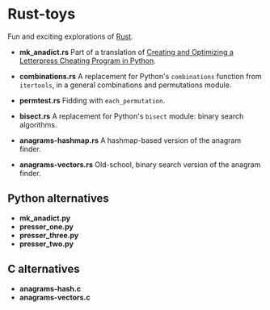 Rust-toys
=========

Fun and exciting explorations of [Rust](http://www.rust-lang.org).

* **mk_anadict.rs** Part of a translation of [Creating and Optimizing a Letterpress Cheating Program in Python](http://www.jeffknupp.com/blog/2013/01/04/creating-and-optimizing-a-letterpress-cheating-program-in-python/).

* **combinations.rs** A replacement for Python's `combinations` function from `itertools`, in a general combinations and permutations module.

* **permtest.rs** Fidding with `each_permutation`.

* **bisect.rs** A replacement for Python's `bisect` module: binary search algorithms.

* **anagrams-hashmap.rs** A hashmap-based version of the anagram finder.

* **anagrams-vectors.rs** Old-school, binary search version of the anagram finder.

Python alternatives
-------------------

* **mk_anadict.py**
* **presser_one.py**
* **presser_three.py**
* **presser_two.py**

C alternatives
--------------

* **anagrams-hash.c**
* **anagrams-vectors.c**
